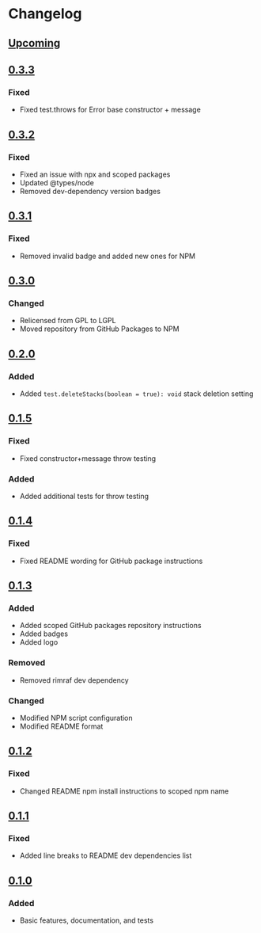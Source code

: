 # Changelog

## [Upcoming](https://github.com/jpcx/testts/compare/0.3.3...devel)

## [0.3.3](https://github.com/jpcx/testts/releases/tag/0.3.3)

### Fixed

- Fixed test.throws for Error base constructor + message

## [0.3.2](https://github.com/jpcx/testts/releases/tag/0.3.2)

### Fixed

- Fixed an issue with npx and scoped packages
- Updated @types/node
- Removed dev-dependency version badges

## [0.3.1](https://github.com/jpcx/testts/releases/tag/0.3.1)

### Fixed

- Removed invalid badge and added new ones for NPM

## [0.3.0](https://github.com/jpcx/testts/releases/tag/0.3.0)

### Changed

- Relicensed from GPL to LGPL
- Moved repository from GitHub Packages to NPM

## [0.2.0](https://github.com/jpcx/testts/releases/tag/0.2.0)

### Added

- Added `test.deleteStacks(boolean = true): void` stack deletion setting

## [0.1.5](https://github.com/jpcx/testts/releases/tag/0.1.5)

### Fixed

- Fixed constructor+message throw testing

### Added

- Added additional tests for throw testing

## [0.1.4](https://github.com/jpcx/testts/releases/tag/0.1.4)

### Fixed

- Fixed README wording for GitHub package instructions

## [0.1.3](https://github.com/jpcx/testts/releases/tag/0.1.3)

### Added

- Added scoped GitHub packages repository instructions
- Added badges
- Added logo

### Removed

- Removed rimraf dev dependency

### Changed

- Modified NPM script configuration
- Modified README format

## [0.1.2](https://github.com/jpcx/testts/releases/tag/0.1.2)

### Fixed

- Changed README npm install instructions to scoped npm name

## [0.1.1](https://github.com/jpcx/testts/releases/tag/0.1.1)

### Fixed

- Added line breaks to README dev dependencies list

## [0.1.0](https://github.com/jpcx/testts/releases/tag/0.1.0)

### Added

- Basic features, documentation, and tests
